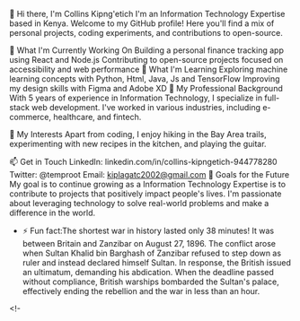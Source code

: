 👋 Hi there, I'm Collins Kipng'etich
I'm an Information Technology Expertise  based in Kenya. Welcome to my GitHub profile! Here you'll find a mix of personal projects, coding experiments, and contributions to open-source.

🔭 What I'm Currently Working On
Building a personal finance tracking app using React and Node.js
Contributing to open-source projects focused on accessibility and web performance
🌱 What I'm Learning
Exploring machine learning concepts with Python, Html, Java, Js and TensorFlow
Improving my design skills with Figma and Adobe XD
💼 My Professional Background
With 5 years of experience in Information Technology, I specialize in full-stack web development. I've worked in various industries, including e-commerce, healthcare, and fintech.

🚀 My Interests
Apart from coding, I enjoy hiking in the Bay Area trails, experimenting with new recipes in the kitchen, and playing the guitar.

📫 Get in Touch
LinkedIn: linkedin.com/in/collins-kipngetich-944778280
Twitter: @temproot
Email: kiplagatc2002@gmail.com
🎯 Goals for the Future
My goal is to continue growing as a Information Technology Expertise is to contribute to projects that positively impact people's lives. I'm passionate about leveraging technology to solve real-world problems and make a difference in the world.


- ⚡ Fun fact:The shortest war in history lasted only 38 minutes! It was between Britain and Zanzibar on August 27, 1896. The conflict arose when Sultan Khalid bin Barghash of Zanzibar refused to step down as ruler and instead declared himself Sultan. In response, the British issued an ultimatum, demanding his abdication. When the deadline passed without compliance, British warships bombarded the Sultan's palace, effectively ending the rebellion and the war in less than an hour.

<!-
